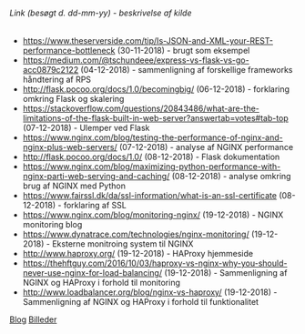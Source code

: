 ###### Link (besøgt d. dd-mm-yy) - beskrivelse af kilde

- https://www.theserverside.com/tip/Is-JSON-and-XML-your-REST-performance-bottleneck (30-11-2018) - brugt som eksempel
- https://medium.com/@tschundeee/express-vs-flask-vs-go-acc0879c2122 (04-12-2018) - sammenligning af forskellige frameworks håndtering af RPS
- http://flask.pocoo.org/docs/1.0/becomingbig/ (06-12-2018) - forklaring omkring Flask og skalering
- https://stackoverflow.com/questions/20843486/what-are-the-limitations-of-the-flask-built-in-web-server?answertab=votes#tab-top (07-12-2018) - Ulemper ved Flask
- https://www.nginx.com/blog/testing-the-performance-of-nginx-and-nginx-plus-web-servers/ (07-12-2018) - analyse af NGINX performance
- http://flask.pocoo.org/docs/1.0/ (08-12-2018) - Flask dokumentation
- https://www.nginx.com/blog/maximizing-python-performance-with-nginx-parti-web-serving-and-caching/  (08-12-2018) - analyse omkring brug af NGINX med Python
- https://www.fairssl.dk/da/ssl-information/what-is-an-ssl-certificate (08-12-2018) - forklaring af SSL
- https://www.nginx.com/blog/monitoring-nginx/ (19-12-2018) - NGINX monitoring blog
- https://www.dynatrace.com/technologies/nginx-monitoring/ (19-12-2018) - Eksterne monitroing system til NGINX
- http://www.haproxy.org/ (19-12-2018) - HAProxy hjemmeside
- https://thehftguy.com/2016/10/03/haproxy-vs-nginx-why-you-should-never-use-nginx-for-load-balancing/ (19-12-2018) - Sammenligning af NGINX og HAProxy i forhold til monitoring
- http://www.loadbalancer.org/blog/nginx-vs-haproxy/ (19-12-2018) - Sammenligning af NGINX og HAProxy i forhold til funktionalitet

[Blog](https://github.com/michael2750/Flask_on_NGINX/blob/master/revised_blog.md)
[Billeder]()
